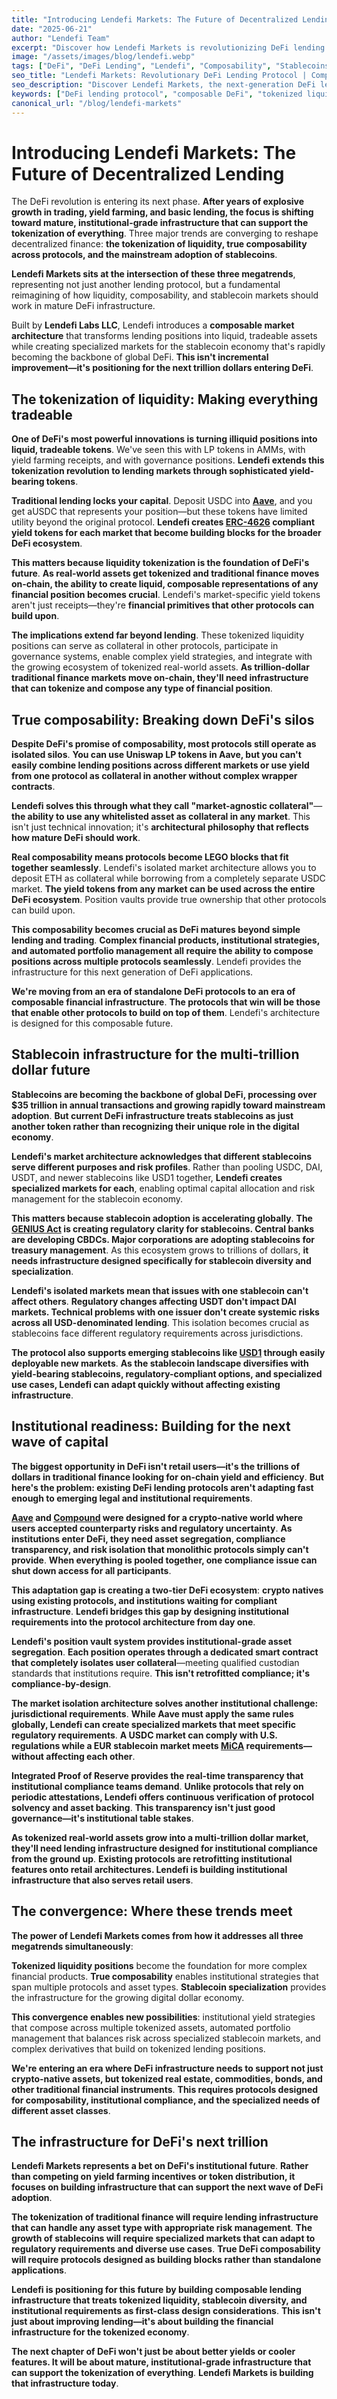 ```yaml
---
title: "Introducing Lendefi Markets: The Future of Decentralized Lending"
date: "2025-06-21"
author: "Lendefi Team"
excerpt: "Discover how Lendefi Markets is revolutionizing DeFi lending with innovative features and unmatched security."
image: "/assets/images/blog/lendefi.webp"
tags: ["DeFi", "DeFi Lending", "Lendefi", "Composability", "Stablecoins", "Tokenization", "Institutional DeFi"]
seo_title: "Lendefi Markets: Revolutionary DeFi Lending Protocol | Composable Architecture & Tokenized Liquidity"
seo_description: "Discover Lendefi Markets, the next-generation DeFi lending protocol with composable architecture, tokenized liquidity, and institutional-grade infrastructure for the future of decentralized finance."
keywords: ["DeFi lending protocol", "composable DeFi", "tokenized liquidity", "decentralized lending", "DeFi infrastructure", "tokenization"]
canonical_url: "/blog/lendefi-markets"
---
```


# Introducing Lendefi Markets: The Future of Decentralized Lending

The DeFi revolution is entering its next phase. **After years of explosive growth in trading, yield farming, and basic lending, the focus is shifting toward mature, institutional-grade infrastructure that can support the tokenization of everything**. Three major trends are converging to reshape decentralized finance: **the tokenization of liquidity, true composability across protocols, and the mainstream adoption of stablecoins**. 

**Lendefi Markets sits at the intersection of these three megatrends**, representing not just another lending protocol, but a fundamental reimagining of how liquidity, composability, and stablecoin markets should work in mature DeFi infrastructure.

Built by **Lendefi Labs LLC**, Lendefi introduces a **composable market architecture** that transforms lending positions into liquid, tradeable assets while creating specialized markets for the stablecoin economy that's rapidly becoming the backbone of global DeFi. **This isn't incremental improvement—it's positioning for the next trillion dollars entering DeFi**.

## **The tokenization of liquidity: Making everything tradeable**

**One of DeFi's most powerful innovations is turning illiquid positions into liquid, tradeable tokens**. We've seen this with LP tokens in AMMs, with yield farming receipts, and with governance positions. **Lendefi extends this tokenization revolution to lending markets through sophisticated yield-bearing tokens**.

**Traditional lending locks your capital**. Deposit USDC into **[Aave](https://aave.com)**, and you get aUSDC that represents your position—but these tokens have limited utility beyond the original protocol. **Lendefi creates [ERC-4626](https://ethereum.org/en/developers/docs/standards/tokens/erc-4626/) compliant yield tokens for each market that become building blocks for the broader DeFi ecosystem**.

**This matters because liquidity tokenization is the foundation of DeFi's future**. **As real-world assets get tokenized and traditional finance moves on-chain, the ability to create liquid, composable representations of any financial position becomes crucial**. Lendefi's market-specific yield tokens aren't just receipts—they're **financial primitives that other protocols can build upon**.

**The implications extend far beyond lending**. These tokenized liquidity positions can serve as collateral in other protocols, participate in governance systems, enable complex yield strategies, and integrate with the growing ecosystem of tokenized real-world assets. **As trillion-dollar traditional finance markets move on-chain, they'll need infrastructure that can tokenize and compose any type of financial position**.

## **True composability: Breaking down DeFi's silos**

**Despite DeFi's promise of composability, most protocols still operate as isolated silos**. **You can use Uniswap LP tokens in Aave, but you can't easily combine lending positions across different markets or use yield from one protocol as collateral in another without complex wrapper contracts**.

**Lendefi solves this through what they call "market-agnostic collateral"**—**the ability to use any whitelisted asset as collateral in any market**. This isn't just technical innovation; it's **architectural philosophy that reflects how mature DeFi should work**.

**Real composability means protocols become LEGO blocks that fit together seamlessly**. Lendefi's isolated market architecture allows you to deposit ETH as collateral while borrowing from a completely separate USDC market. **The yield tokens from any market can be used across the entire DeFi ecosystem**. Position vaults provide true ownership that other protocols can build upon.

**This composability becomes crucial as DeFi matures beyond simple lending and trading**. **Complex financial products, institutional strategies, and automated portfolio management all require the ability to compose positions across multiple protocols seamlessly**. Lendefi provides the infrastructure for this next generation of DeFi applications.

**We're moving from an era of standalone DeFi protocols to an era of composable financial infrastructure**. **The protocols that win will be those that enable other protocols to build on top of them**. Lendefi's architecture is designed for this composable future.

## **Stablecoin infrastructure for the multi-trillion dollar future**

**Stablecoins are becoming the backbone of global DeFi, processing over $35 trillion in annual transactions and growing rapidly toward mainstream adoption**. **But current DeFi infrastructure treats stablecoins as just another token rather than recognizing their unique role in the digital economy**.

**Lendefi's market architecture acknowledges that different stablecoins serve different purposes and risk profiles**. Rather than pooling USDC, DAI, USDT, and newer stablecoins like USD1 together, **Lendefi creates specialized markets for each**, enabling optimal capital allocation and risk management for the stablecoin economy.

**This matters because stablecoin adoption is accelerating globally**. **The [GENIUS Act](https://www.congress.gov/bill/118th-congress/house-bill/4766) is creating regulatory clarity for stablecoins. Central banks are developing CBDCs. Major corporations are adopting stablecoins for treasury management**. As this ecosystem grows to trillions of dollars, **it needs infrastructure designed specifically for stablecoin diversity and specialization**.

**Lendefi's isolated markets mean that issues with one stablecoin can't affect others**. **Regulatory changes affecting USDT don't impact DAI markets. Technical problems with one issuer don't create systemic risks across all USD-denominated lending**. This isolation becomes crucial as stablecoins face different regulatory requirements across jurisdictions.

**The protocol also supports emerging stablecoins like [USD1](https://worldlibertyfinancial.com) through easily deployable new markets**. **As the stablecoin landscape diversifies with yield-bearing stablecoins, regulatory-compliant options, and specialized use cases, Lendefi can adapt quickly without affecting existing infrastructure**.

## **Institutional readiness: Building for the next wave of capital**

**The biggest opportunity in DeFi isn't retail users—it's the trillions of dollars in traditional finance looking for on-chain yield and efficiency**. **But here's the problem: existing DeFi lending protocols aren't adapting fast enough to emerging legal and institutional requirements**.

**[Aave](https://aave.com) and [Compound](https://compound.finance) were designed for a crypto-native world where users accepted counterparty risks and regulatory uncertainty**. **As institutions enter DeFi, they need asset segregation, compliance transparency, and risk isolation that monolithic protocols simply can't provide**. **When everything is pooled together, one compliance issue can shut down access for all participants**.

**This adaptation gap is creating a two-tier DeFi ecosystem**: **crypto natives using existing protocols, and institutions waiting for compliant infrastructure**. **Lendefi bridges this gap by designing institutional requirements into the protocol architecture from day one**.

**Lendefi's position vault system provides institutional-grade asset segregation**. **Each position operates through a dedicated smart contract that completely isolates user collateral**—meeting qualified custodian standards that institutions require. **This isn't retrofitted compliance; it's compliance-by-design**.

**The market isolation architecture solves another institutional challenge: jurisdictional requirements**. **While Aave must apply the same rules globally, Lendefi can create specialized markets that meet specific regulatory requirements**. **A USDC market can comply with U.S. regulations while a EUR stablecoin market meets [MiCA](https://www.esma.europa.eu/esmas-activities/digital-finance-and-innovation/markets-crypto-assets-regulation-mica) requirements—without affecting each other**.

**Integrated Proof of Reserve provides the real-time transparency that institutional compliance teams demand**. **Unlike protocols that rely on periodic attestations, Lendefi offers continuous verification of protocol solvency and asset backing**. **This transparency isn't just good governance—it's institutional table stakes**.

**As tokenized real-world assets grow into a multi-trillion dollar market, they'll need lending infrastructure designed for institutional compliance from the ground up**. **Existing protocols are retrofitting institutional features onto retail architectures. Lendefi is building institutional infrastructure that also serves retail users**.

## **The convergence: Where these trends meet**

**The power of Lendefi Markets comes from how it addresses all three megatrends simultaneously**:

**Tokenized liquidity positions** become the foundation for more complex financial products. **True composability** enables institutional strategies that span multiple protocols and asset types. **Stablecoin specialization** provides the infrastructure for the growing digital dollar economy.

**This convergence enables new possibilities**: institutional yield strategies that compose across multiple tokenized assets, automated portfolio management that balances risk across specialized stablecoin markets, and complex derivatives that build on tokenized lending positions.

**We're entering an era where DeFi infrastructure needs to support not just crypto-native assets, but tokenized real estate, commodities, bonds, and other traditional financial instruments**. **This requires protocols designed for composability, institutional compliance, and the specialized needs of different asset classes**.

## **The infrastructure for DeFi's next trillion**

**Lendefi Markets represents a bet on DeFi's institutional future**. **Rather than competing on yield farming incentives or token distribution, it focuses on building infrastructure that can support the next wave of DeFi adoption**.

**The tokenization of traditional finance will require lending infrastructure that can handle any asset type with appropriate risk management**. **The growth of stablecoins will require specialized markets that can adapt to regulatory requirements and diverse use cases**. **True DeFi composability will require protocols designed as building blocks rather than standalone applications**.

**Lendefi is positioning for this future by building composable lending infrastructure that treats tokenized liquidity, stablecoin diversity, and institutional requirements as first-class design considerations**. **This isn't just about improving lending—it's about building the financial infrastructure for the tokenized economy**.

**The next chapter of DeFi won't just be about better yields or cooler features. It will be about mature, institutional-grade infrastructure that can support the tokenization of everything**. **Lendefi Markets is building that infrastructure today**.

